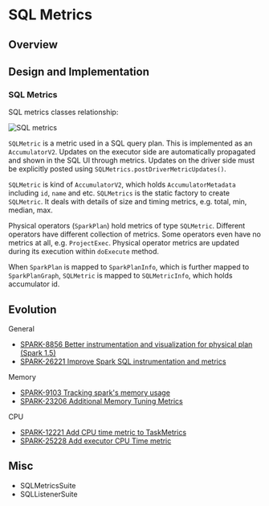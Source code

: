 # SQL Metrics

## Overview


## Design and Implementation

### SQL Metrics
SQL metrics classes relationship:

![SQL metrics](sql-metrics.png)

`SQLMetric` is a metric used in a SQL query plan. This is implemented as an `AccumulatorV2`. Updates
on the executor side are automatically propagated and shown in the SQL UI through metrics. Updates
on the driver side must be explicitly posted using `SQLMetrics.postDriverMetricUpdates()`.

`SQLMetric` is kind of `AccumulatorV2`, which holds `AccumulatorMetadata` including `id`, `name` and
etc. `SQLMetrics` is the static factory to create `SQLMetric`. It deals with details of size and
timing metrics, e.g. total, min, median, max.

Physical operators (`SparkPlan`) hold metrics of type `SQLMetric`. Different operators have
different collection of metrics. Some operators even have no metrics at all, e.g. `ProjectExec`.
Physical operator metrics are updated during its execution within `doExecute` method.

When `SparkPlan` is mapped to `SparkPlanInfo`, which is further mapped to `SparkPlanGraph`,
`SQLMetric` is mapped to `SQLMetricInfo`, which holds accumulator id.

## Evolution
General

* [SPARK-8856 Better instrumentation and visualization for physical plan (Spark 1.5)](https://issues.apache.org/jira/browse/SPARK-8856)
* [SPARK-26221 Improve Spark SQL instrumentation and metrics](https://issues.apache.org/jira/browse/SPARK-26221)

Memory

* [SPARK-9103 Tracking spark's memory usage](https://issues.apache.org/jira/browse/SPARK-9103)
* [SPARK-23206 Additional Memory Tuning Metrics](https://issues.apache.org/jira/browse/SPARK-23206)


CPU

* [SPARK-12221 Add CPU time metric to TaskMetrics](https://issues.apache.org/jira/browse/SPARK-12221)
* [SPARK-25228 Add executor CPU Time metric](https://issues.apache.org/jira/browse/SPARK-25228)

## Misc

* SQLMetricsSuite
* SQLListenerSuite
